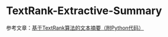# TextRank-Extractive-Summary

参考文章：[基于TextRank算法的文本摘要（附Python代码）](https://www.jiqizhixin.com/articles/2018-12-28-18)
